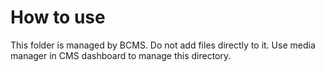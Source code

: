 # How to use

This folder is managed by BCMS. Do not add files directly to it. Use media manager in CMS dashboard to manage this directory.
